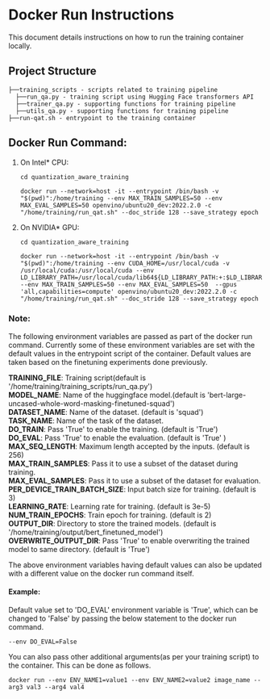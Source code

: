 # Docker Run Instructions
This document details instructions on how to run the training container locally. 

## Project Structure 
```
├──training_scripts - scripts related to training pipeline
  ├──run_qa.py - training script using Hugging Face transformers API
  ├──trainer_qa.py - supporting functions for training pipeline
  ├──utils_qa.py - supporting functions for training pipeline
├──run-qat.sh - entrypoint to the training container
```

## Docker Run Command:  
1. On Intel* CPU:  

    ```
    cd quantization_aware_training

    docker run --network=host -it --entrypoint /bin/bash -v "$(pwd)":/home/training --env MAX_TRAIN_SAMPLES=50 --env MAX_EVAL_SAMPLES=50 openvino/ubuntu20_dev:2022.2.0 -c "/home/training/run_qat.sh" --doc_stride 128 --save_strategy epoch

    ```  

2. On NVIDIA* GPU:  
    ```
    cd quantization_aware_training

    docker run --network=host -it --entrypoint /bin/bash -v "$(pwd)":/home/training --env CUDA_HOME=/usr/local/cuda -v /usr/local/cuda:/usr/local/cuda --env LD_LIBRARY_PATH=/usr/local/cuda/lib64${LD_LIBRARY_PATH:+:$LD_LIBRARY_PATH} --env MAX_TRAIN_SAMPLES=50 --env MAX_EVAL_SAMPLES=50  --gpus 'all,capabilities=compute' openvino/ubuntu20_dev:2022.2.0 -c "/home/training/run_qat.sh" --doc_stride 128 --save_strategy epoch

    ```

### **Note**:  
The following environment variables are passed as part of the docker run command. Currently some of these environment variables are set with the default values in the entrypoint script of the container. Default values are taken based on the finetuning experiments done previously.  

**TRAINING_FILE**: Training script(default is '/home/training/training_scripts/run_qa.py')  
**MODEL_NAME**: Name of the huggingface model.(default is 'bert-large-uncased-whole-word-masking-finetuned-squad')  
**DATASET_NAME**: Name of the dataset. (default is 'squad')  
**TASK_NAME**: Name of the task of the dataset.  
**DO_TRAIN**: Pass 'True' to enable the training. (default is 'True')  
**DO_EVAL**: Pass 'True' to enable the evaluation. (default is 'True' )  
**MAX_SEQ_LENGTH**: Maximum length accepted by the inputs. (default is 256)  
**MAX_TRAIN_SAMPLES**: Pass it to use a subset of the dataset during training.  
**MAX_EVAL_SAMPLES**: Pass it to use a subset of the dataset for evaluation.  
**PER_DEVICE_TRAIN_BATCH_SIZE**: Input batch size for training. (default is 3)  
**LEARNING_RATE**: Learning rate for training. (default is 3e-5)  
**NUM_TRAIN_EPOCHS**: Train epoch for training. (default is 2)  
**OUTPUT_DIR**: Directory to store the trained models. (default is '/home/training/output/bert_finetuned_model')  
**OVERWRITE_OUTPUT_DIR**: Pass 'True' to enable overwriting the trained model to same directory. (default is 'True')  

The above environment variables having default values can also be updated with a different value on the docker run command itself.

#### **Example**:
Default value set to 'DO_EVAL' environment variable is 'True', which can be changed to 'False' by passing the below statement to the docker run command.  

    --env DO_EVAL=False

You can also pass other additional arguments(as per your training script) to the container. This can be done as follows.  

    docker run --env ENV_NAME1=value1 --env ENV_NAME2=value2 image_name --arg3 val3 --arg4 val4

